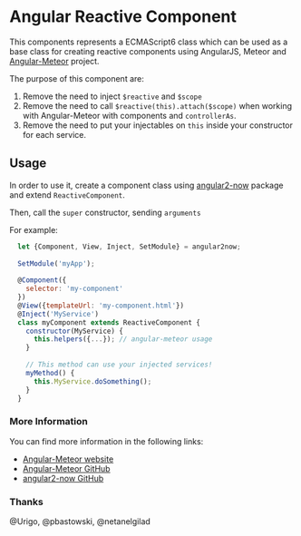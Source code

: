 # Angular Reactive Component

This components represents a ECMAScript6 class which can be used as a base class for creating reactive components using AngularJS, Meteor and [Angular-Meteor](angular-meteor.com) project.

The purpose of this component are:
1. Remove the need to inject `$reactive` and `$scope`
2. Remove the need to call `$reactive(this).attach($scope)` when working with Angular-Meteor with components and `controllerAs`.
3. Remove the need to put your injectables on `this` inside your constructor for each service.

## Usage

In order to use it, create a component class using [angular2-now](https://github.com/pbastowski/angular2-now) package and extend `ReactiveComponent`.

Then, call the `super` constructor, sending `arguments`

For example:
```js
  let {Component, View, Inject, SetModule} = angular2now;
  
  SetModule('myApp');
  
  @Component({
    selector: 'my-component'
  })
  @View({templateUrl: 'my-component.html'})
  @Inject('MyService')
  class myComponent extends ReactiveComponent {
    constructor(MyService) {
      this.helpers({...}); // angular-meteor usage
    }
    
    // This method can use your injected services!
    myMethod() {
      this.MyService.doSomething(); 
    }
  }  
```

### More Information

You can find more information in the following links:

- [Angular-Meteor website](http://www.angular-meteor.com)
- [Angular-Meteor GitHub](https://github.com/Urigo/angular-meteor)
- [angular2-now GitHub](https://github.com/pbastowski/angular2-now)

### Thanks
@Urigo, @pbastowski, @netanelgilad